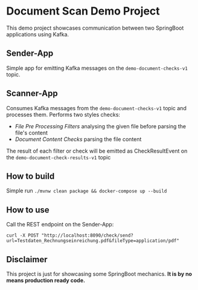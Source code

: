 # Document Scan Demo Project
This demo project showcases communication between two SpringBoot applications using Kafka.

## Sender-App
Simple app for emitting Kafka messages on the `demo-document-checks-v1` topic.

## Scanner-App
Consumes Kafka messages from the `demo-document-checks-v1` topic and processes them.
Performs two styles checks:
- *File Pre Processing Filters* analysing the given file before parsing the file's content
- *Document Content Checks* parsing the file content

The result of each filter or check will be emitted as CheckResultEvent on the `demo-document-check-results-v1` topic

## How to build
Simple run `./mvnw clean package && docker-compose up --build`

## How to use 
Call the REST endpoint on the Sender-App:

`curl -X POST "http://localhost:8090/check/send?url=Testdaten_Rechnungseinreichung.pdf&fileType=application/pdf"`

## Disclaimer
This project is just for showcasing some SpringBoot mechanics. **It is by no means production ready code.** 